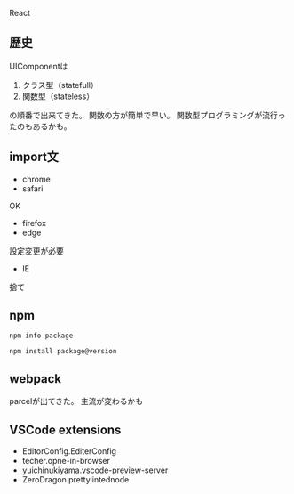 React

## 歴史

UIComponentは

1. クラス型（statefull）
2. 関数型（stateless）

の順番で出来てきた。
関数の方が簡単で早い。
関数型プログラミングが流行ったのもあるかも。

## import文

- chrome
- safari

OK

- firefox
- edge

設定変更が必要

- IE

捨て

## npm 

```パッケージ情報を取得する
npm info package
```

```バージョン指定で取得する
npm install package@version
```

## webpack

parcelが出てきた。
主流が変わるかも

## VSCode extensions

- EditorConfig.EditerConfig
- techer.opne-in-browser
- yuichinukiyama.vscode-preview-server
- ZeroDragon.prettylintednode
